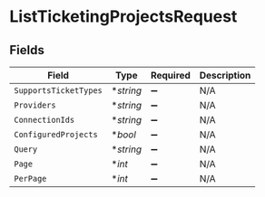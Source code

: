 # ListTicketingProjectsRequest


## Fields

| Field                 | Type                  | Required              | Description           |
| --------------------- | --------------------- | --------------------- | --------------------- |
| `SupportsTicketTypes` | **string*             | :heavy_minus_sign:    | N/A                   |
| `Providers`           | **string*             | :heavy_minus_sign:    | N/A                   |
| `ConnectionIds`       | **string*             | :heavy_minus_sign:    | N/A                   |
| `ConfiguredProjects`  | **bool*               | :heavy_minus_sign:    | N/A                   |
| `Query`               | **string*             | :heavy_minus_sign:    | N/A                   |
| `Page`                | **int*                | :heavy_minus_sign:    | N/A                   |
| `PerPage`             | **int*                | :heavy_minus_sign:    | N/A                   |